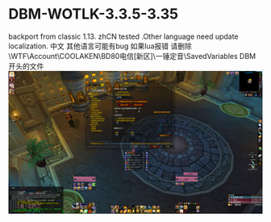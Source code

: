 # DBM-WOTLK-3.3.5-3.35
backport from classic 1.13. zhCN tested .Other language need update localization.
中文 其他语言可能有bug 
如果lua报错 请删除 \WTF\Account\COOLAKEN\BD80电信[新区]\一锤定音\SavedVariables  DBM开头的文件
![Alt text](https://github.com/coolaken/DBM-WOTLK-3.3.5-3.35/blob/master/images/dbm.png) 

